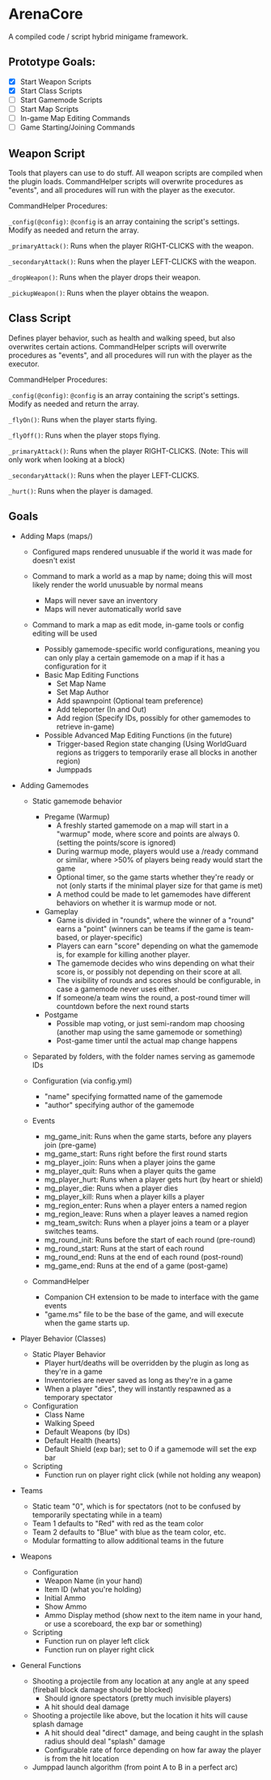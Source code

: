 ArenaCore
======

A compiled code / script hybrid minigame framework.

Prototype Goals:
------
- [x] Start Weapon Scripts
- [x] Start Class Scripts
- [ ] Start Gamemode Scripts
- [ ] Start Map Scripts
- [ ] In-game Map Editing Commands
- [ ] Game Starting/Joining Commands

Weapon Script
------
Tools that players can use to do stuff.
All weapon scripts are compiled when the plugin loads.
CommandHelper scripts will overwrite procedures as "events", and all procedures will run with the player as the executor.

CommandHelper Procedures:

`_config(@config)`: `@config` is an array containing the script's settings. Modify as needed and return the array.

`_primaryAttack()`: Runs when the player RIGHT-CLICKS with the weapon.

`_secondaryAttack()`: Runs when the player LEFT-CLICKS with the weapon.

`_dropWeapon()`: Runs when the player drops their weapon.

`_pickupWeapon()`: Runs when the player obtains the weapon.

Class Script
------
Defines player behavior, such as health and walking speed, but also overwrites certain actions.
CommandHelper scripts will overwrite procedures as "events", and all procedures will run with the player as the executor.

CommandHelper Procedures:

`_config(@config)`: `@config` is an array containing the script's settings. Modify as needed and return the array.

`_flyOn()`: Runs when the player starts flying.

`_flyOff()`: Runs when the player stops flying.

`_primaryAttack()`: Runs when the player RIGHT-CLICKS. (Note: This will only work when looking at a block)

`_secondaryAttack()`: Runs when the player LEFT-CLICKS.

`_hurt()`: Runs when the player is damaged.

Goals
------
- Adding Maps (maps/)
  - Configured maps rendered unusuable if the world it was made for doesn't exist

  - Command to mark a world as a map by name; doing this will most likely render the world unusuable by normal means
    - Maps will never save an inventory
    - Maps will never automatically world save

  - Command to mark a map as edit mode, in-game tools or config editing will be used
    - Possibly gamemode-specific world configurations, meaning you can only play a certain gamemode on a map if it has a configuration for it
    - Basic Map Editing Functions
      - Set Map Name
      - Set Map Author
      - Add spawnpoint (Optional team preference)
      - Add teleporter (In and Out)
      - Add region (Specify IDs, possibly for other gamemodes to retrieve in-game)
    - Possible Advanced Map Editing Functions (in the future)
      - Trigger-based Region state changing (Using WorldGuard regions as triggers to temporarily erase all blocks in another region)
      - Jumppads
- Adding Gamemodes
  - Static gamemode behavior
    - Pregame (Warmup)
      - A freshly started gamemode on a map will start in a "warmup" mode, where score and points are always 0. (setting the points/score is ignored)
      - During warmup mode, players would use a /ready command or similar, where >50% of players being ready would start the game
      - Optional timer, so the game starts whether they're ready or not (only starts if the minimal player size for that game is met)
      - A method could be made to let gamemodes have different behaviors on whether it is warmup mode or not.
    - Gameplay
      - Game is divided in "rounds", where the winner of a "round" earns a "point" (winners can be teams if the game is team-based, or player-specific)
      - Players can earn "score" depending on what the gamemode is, for example for killing another player.
      - The gamemode decides who wins depending on what their score is, or possibly not depending on their score at all.
      - The visibility of rounds and scores should be configurable, in case a gamemode never uses either.
      - If someone/a team wins the round, a post-round timer will countdown before the next round starts
    - Postgame
      - Possible map voting, or just semi-random map choosing (another map using the same gamemode or something)
      - Post-game timer until the actual map change happens

  - Separated by folders, with the folder names serving as gamemode IDs

  - Configuration (via config.yml)
    - "name" specifying formatted name of the gamemode
    - "author" specifying author of the gamemode

  - Events
    - mg_game_init: Runs when the game starts, before any players join (pre-game)
    - mg_game_start: Runs right before the first round starts
    - mg_player_join: Runs when a player joins the game
    - mg_player_quit: Runs when a player quits the game
    - mg_player_hurt: Runs when a player gets hurt (by heart or shield)
    - mg_player_die: Runs when a player dies
    - mg_player_kill: Runs when a player kills a player
    - mg_region_enter: Runs when a player enters a named region
    - mg_region_leave: Runs when a player leaves a named region
    - mg_team_switch: Runs when a player joins a team or a player switches teams.
    - mg_round_init: Runs before the start of each round (pre-round)
    - mg_round_start: Runs at the start of each round
    - mg_round_end: Runs at the end of each round (post-round)
    - mg_game_end: Runs at the end of a game (post-game)

  - CommandHelper
    - Companion CH extension to be made to interface with the game events
    - "game.ms" file to be the base of the game, and will execute when the game starts up.

- Player Behavior (Classes)
  - Static Player Behavior
    - Player hurt/deaths will be overridden by the plugin as long as they're in a game
    - Inventories are never saved as long as they're in a game
    - When a player "dies", they will instantly respawned as a temporary spectator
  - Configuration
    - Class Name
    - Walking Speed
    - Default Weapons (by IDs)
    - Default Health (hearts)
    - Default Shield (exp bar); set to 0 if a gamemode will set the exp bar
  - Scripting
    - Function run on player right click (while not holding any weapon)

- Teams
  - Static team "0", which is for spectators (not to be confused by temporarily spectating while in a team)
  - Team 1 defaults to "Red" with red as the team color
  - Team 2 defaults to "Blue" with blue as the team color, etc.
  - Modular formatting to allow additional teams in the future

- Weapons
  - Configuration
    - Weapon Name (in your hand)
    - Item ID (what you're holding)
    - Initial Ammo
    - Show Ammo
    - Ammo Display method (show next to the item name in your hand, or use a scoreboard, the exp bar or something)
  - Scripting
    - Function run on player left click
    - Function run on player right click

- General Functions
  - Shooting a projectile from any location at any angle at any speed (fireball block damage should be blocked)
    - Should ignore spectators (pretty much invisible players)
    - A hit should deal damage
  - Shooting a projectile like above, but the location it hits will cause splash damage
    - A hit should deal "direct" damage, and being caught in the splash radius should deal "splash" damage
    - Configurable rate of force depending on how far away the player is from the hit location
  - Jumppad launch algorithm (from point A to B in a perfect arc)
